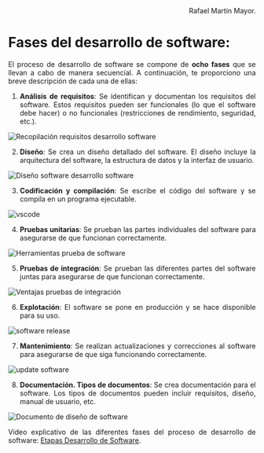 <div align="justify">

<div align="right">
Rafael Martín Mayor.
</div>

# Fases del desarrollo de software:

El proceso de desarrollo de software se compone de **ocho fases** que se llevan a cabo de manera secuencial. A continuación, te proporciono una breve descripción de cada una de ellas:

1. **Análisis de requisitos**: Se identifican y documentan los requisitos del software. Estos requisitos pueden ser funcionales (lo que el software debe hacer) o no funcionales (restricciones de rendimiento, seguridad, etc.).

![Recopilación requisitos desarrollo software](https://d3n817fwly711g.cloudfront.net/uploads/2019/03/Untitled-Document-6-1024x812.png)

2. **Diseño**: Se crea un diseño detallado del software. El diseño incluye la arquitectura del software, la estructura de datos y la interfaz de usuario.

![Diseño software desarrollo software](https://www.researchgate.net/publication/322866600/figure/fig1/AS:592361432293376@1518241379934/Diagrama-de-Proceso-de-Desarrollo-de-software-de-Software.png)

3. **Codificación y compilación**: Se escribe el código del software y se compila en un programa ejecutable.

![vscode](https://www.enriquedans.com/wp-content/uploads/2023/01/Source-code.jpeg)

4. **Pruebas unitarias**: Se prueban las partes individuales del software para asegurarse de que funcionan correctamente.

![Herramientas prueba de software](https://i.ytimg.com/vi/SYWJjhgYrEs/maxresdefault.jpg)

5. **Pruebas de integración**: Se prueban las diferentes partes del software juntas para asegurarse de que funcionan correctamente.

![Ventajas pruebas de integración](https://qalified.com/wp-content/uploads/2023/08/Ventajas-de-las-pruebas-de-integracion.jpg)

6. **Explotación**: El software se pone en producción y se hace disponible para su uso.

![software release](https://www.thetechblock.com/wp-content/uploads/2021/11/software-release.jpg)

7. **Mantenimiento**: Se realizan actualizaciones y correcciones al software para asegurarse de que siga funcionando correctamente.

![update software](https://static.vecteezy.com/system/resources/previews/001/217/233/non_2x/upgrade-software-version-vector.jpg)

8. **Documentación. Tipos de documentos**: Se crea documentación para el software. Los tipos de documentos pueden incluir requisitos, diseño, manual de usuario, etc.

![Documento de diseño de software](https://cdn-cashy-static-assets.lucidchart.com/marketing/blog/2020Q4/software-design-documents/software-design-document-example.png)

Vídeo explicativo de las diferentes fases del proceso de desarrollo de software: [Etapas Desarrollo de Software](https://www.youtube.com/watch?v=s5ABwHaN7as).

</div>